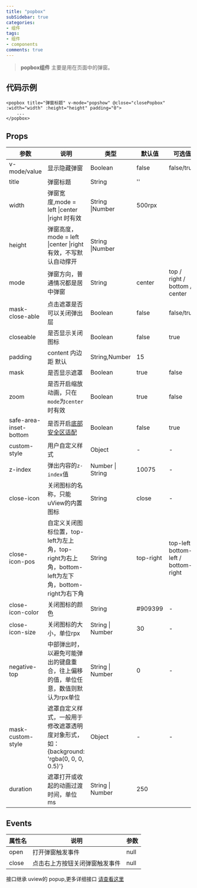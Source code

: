 ```yaml
---
title: "popbox"
subSidebar: true
categories:
- 组件
tags:
- 组件
- components
comments: true
---
```


>**popbox组件** 主要是用在页面中的弹窗。

## 代码示例

```vue
<popbox title="弹窗标题" v-mode="popshow" @close="closePopbox" :width="width" :height="height" padding="0">
	...
</popbox>
```

## Props

| 参数                   | 说明                                                         | 类型             | 默认值    | 可选值                                |
| ---------------------- | ------------------------------------------------------------ | ---------------- | --------- | ------------------------------------- |
| v-mode/value           | 显示隐藏弹窗                                                 | Boolean          | false     | false/true                            |
| title                  | 弹窗标题                                                     | String           | ''        |                                       |
| width                  | 弹窗宽度,mode = left \|center \|right 时有效                 | String \|Number  | 500rpx    |                                       |
| height                 | 弹窗高度，mode = left \|center \|right有效，不写默认自动撑开 | String \|Number  |           |                                       |
| mode                   | 弹窗方向，普通情况都是居中弹窗                               | String           | center    | top / right / bottom / center         |
| mask-close-able        | 点击遮罩是否可以关闭弹出层                                   | Boolean          | false     | false/true                            |
| closeable              | 是否显示关闭图标                                             | Boolean          | false     | true                                  |
| padding                | content 内边距 默认                                          | String,Number    | 15        |                                       |
| mask                   | 是否显示遮罩                                                 | Boolean          | true      | false                                 |
| zoom                   | 是否开启缩放动画，只在`mode`为`center`时有效                 | Boolean          | true      | false                                 |
| safe-area-inset-bottom | 是否开启[底部安全区适配](https://www.uviewui.com/components/safeAreaInset.html#关于uview某些组件safe-area-inset参数的说明) | Boolean          | false     | true                                  |
| custom-style           | 用户自定义样式                                               | Object           | -         | -                                     |
| z-index                | 弹出内容的`z-index`值                                        | Number \| String | 10075     | -                                     |
| close-icon             | 关闭图标的名称，只能uView的内置图标                          | String           | close     | -                                     |
| close-icon-pos         | 自定义关闭图标位置，top-left为左上角，top-right为右上角，bottom-left为左下角，bottom-right为右下角 | String           | top-right | top-left / bottom-left / bottom-right |
| close-icon-color       | 关闭图标的颜色                                               | String           | #909399   | -                                     |
| close-icon-size        | 关闭图标的大小，单位rpx                                      | String \| Number | 30        | -                                     |
| negative-top           | 中部弹出时，以避免可能弹出的键盘重合，往上偏移的值，单位任意，数值则默认为rpx单位 | String \| Number | 0         | -                                     |
| mask-custom-style      | 遮罩自定义样式，一般用于修改遮罩透明度对象形式，如：{background: 'rgba(0, 0, 0, 0.5)'} | Object           | -         | -                                     |
| duration               | 遮罩打开或收起的动画过渡时间，单位ms                         | String \| Number | 250       |                                       |

## Events

| 属性名 | 说明                           | 参数 |
| ------ | ------------------------------ | ---- |
| open   | 打开弹窗触发事件               | null |
| close  | 点击右上方按钮关闭弹窗触发事件 | null |

接口继承 uview的 popup,更多详细接口 [请查看这里](https://www.uviewui.com/components/popup.html)